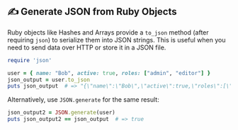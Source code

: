 ## ✍️ Generate JSON from Ruby Objects
Ruby objects like Hashes and Arrays provide a `to_json` method (after requiring `json`) to serialize them into JSON strings. This is useful when you need to send data over HTTP or store it in a JSON file.

```ruby
require 'json'

user = { name: "Bob", active: true, roles: ["admin", "editor"] }
json_output = user.to_json
puts json_output  # => "{\"name\":\"Bob\",\"active\":true,\"roles\":[\"admin\",\"editor\"]}"
```

Alternatively, use `JSON.generate` for the same result:

```ruby
json_output2 = JSON.generate(user)
puts json_output2 == json_output  # => true
```